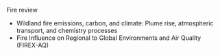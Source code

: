 Fire review

- Wildland fire emissions, carbon, and climate: Plume rise, atmospheric transport, and chemistry processes
- Fire Influence on Regional to Global Environments and Air Quality (FIREX-AQ)
